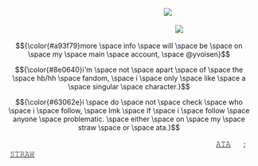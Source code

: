 ㅤㅤㅤㅤㅤㅤㅤㅤㅤㅤㅤㅤㅤㅤㅤㅤㅤㅤㅤㅤㅤㅤㅤㅤㅤ![](https://komarev.com/ghpvc/?username=succ-ubus&color=89123b&style=for-the-badge&label=.+𝗹+𝘂+𝘀+𝘁+.&base=4742)


                                      ![](https://cdn.discordapp.com/attachments/934596480310853685/1432520891639795873/Untitled149_20251028000147_edit_59857082968469.png?ex=6904a64b&is=690354cb&hm=0d2da4cb3910704ba7024623590a9cd3eca25571f2af2df6823c5e8b443ddc77&=&format=webp&quality=lossless&width=500&height=500)


<p align="center">
$${\color{#a93f79}more \space info \space will \space be \space on \space my \space main \space account, \space @yvoisen}$$

$${\color{#8e0640}i'm \space not \space apart \space of \space the \space hb/hh \space fandom, \space i \space only \space like \space a \space singular \space character.}$$

$${\color{#63062e}i \space do \space not \space check \space who \space i \space follow, \space lmk \space if \space i \space follow \space anyone \space problematic. \space either \space on \space my \space straw \space or \space ata.}$$
</p>



                                               [𝙰𝚃𝙰](https://yvoisen.atabook.org)ㅤㅤ;ㅤㅤ[𝚂𝚃𝚁𝙰𝚆](https://yvoisen.straw.page)
